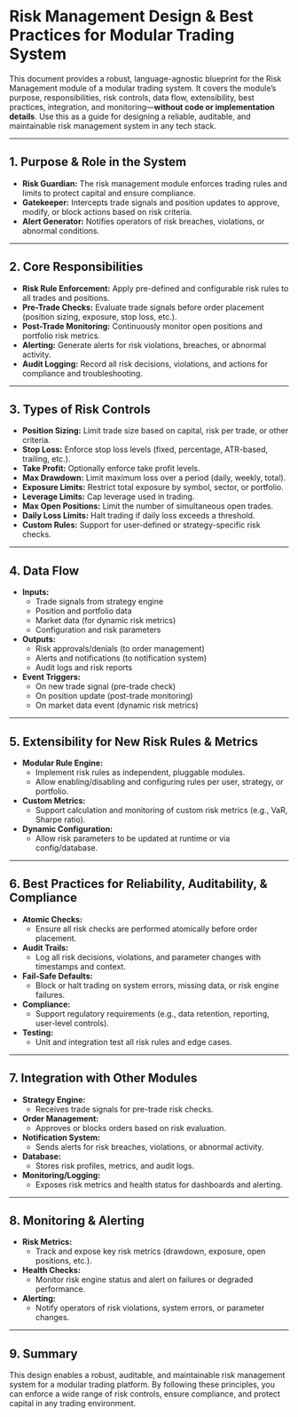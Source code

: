 # Risk Management Design & Best Practices for Modular Trading System

This document provides a robust, language-agnostic blueprint for the Risk Management module of a modular trading system. It covers the module’s purpose, responsibilities, risk controls, data flow, extensibility, best practices, integration, and monitoring—**without code or implementation details**. Use this as a guide for designing a reliable, auditable, and maintainable risk management system in any tech stack.

---

## 1. Purpose & Role in the System

- **Risk Guardian:** The risk management module enforces trading rules and limits to protect capital and ensure compliance.
- **Gatekeeper:** Intercepts trade signals and position updates to approve, modify, or block actions based on risk criteria.
- **Alert Generator:** Notifies operators of risk breaches, violations, or abnormal conditions.

---

## 2. Core Responsibilities

- **Risk Rule Enforcement:** Apply pre-defined and configurable risk rules to all trades and positions.
- **Pre-Trade Checks:** Evaluate trade signals before order placement (position sizing, exposure, stop loss, etc.).
- **Post-Trade Monitoring:** Continuously monitor open positions and portfolio risk metrics.
- **Alerting:** Generate alerts for risk violations, breaches, or abnormal activity.
- **Audit Logging:** Record all risk decisions, violations, and actions for compliance and troubleshooting.

---

## 3. Types of Risk Controls

- **Position Sizing:** Limit trade size based on capital, risk per trade, or other criteria.
- **Stop Loss:** Enforce stop loss levels (fixed, percentage, ATR-based, trailing, etc.).
- **Take Profit:** Optionally enforce take profit levels.
- **Max Drawdown:** Limit maximum loss over a period (daily, weekly, total).
- **Exposure Limits:** Restrict total exposure by symbol, sector, or portfolio.
- **Leverage Limits:** Cap leverage used in trading.
- **Max Open Positions:** Limit the number of simultaneous open trades.
- **Daily Loss Limits:** Halt trading if daily loss exceeds a threshold.
- **Custom Rules:** Support for user-defined or strategy-specific risk checks.

---

## 4. Data Flow

- **Inputs:**
  - Trade signals from strategy engine
  - Position and portfolio data
  - Market data (for dynamic risk metrics)
  - Configuration and risk parameters
- **Outputs:**
  - Risk approvals/denials (to order management)
  - Alerts and notifications (to notification system)
  - Audit logs and risk reports
- **Event Triggers:**
  - On new trade signal (pre-trade check)
  - On position update (post-trade monitoring)
  - On market data event (dynamic risk metrics)

---

## 5. Extensibility for New Risk Rules & Metrics

- **Modular Rule Engine:**
  - Implement risk rules as independent, pluggable modules.
  - Allow enabling/disabling and configuring rules per user, strategy, or portfolio.
- **Custom Metrics:**
  - Support calculation and monitoring of custom risk metrics (e.g., VaR, Sharpe ratio).
- **Dynamic Configuration:**
  - Allow risk parameters to be updated at runtime or via config/database.

---

## 6. Best Practices for Reliability, Auditability, & Compliance

- **Atomic Checks:**
  - Ensure all risk checks are performed atomically before order placement.
- **Audit Trails:**
  - Log all risk decisions, violations, and parameter changes with timestamps and context.
- **Fail-Safe Defaults:**
  - Block or halt trading on system errors, missing data, or risk engine failures.
- **Compliance:**
  - Support regulatory requirements (e.g., data retention, reporting, user-level controls).
- **Testing:**
  - Unit and integration test all risk rules and edge cases.

---

## 7. Integration with Other Modules

- **Strategy Engine:**
  - Receives trade signals for pre-trade risk checks.
- **Order Management:**
  - Approves or blocks orders based on risk evaluation.
- **Notification System:**
  - Sends alerts for risk breaches, violations, or abnormal activity.
- **Database:**
  - Stores risk profiles, metrics, and audit logs.
- **Monitoring/Logging:**
  - Exposes risk metrics and health status for dashboards and alerting.

---

## 8. Monitoring & Alerting

- **Risk Metrics:**
  - Track and expose key risk metrics (drawdown, exposure, open positions, etc.).
- **Health Checks:**
  - Monitor risk engine status and alert on failures or degraded performance.
- **Alerting:**
  - Notify operators of risk violations, system errors, or parameter changes.

---

## 9. Summary

This design enables a robust, auditable, and maintainable risk management system for a modular trading platform. By following these principles, you can enforce a wide range of risk controls, ensure compliance, and protect capital in any trading environment.
